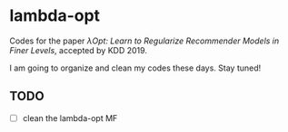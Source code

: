 # lambda-opt
Codes for the paper  *λOpt: Learn to Regularize Recommender Models in Finer Levels*, accepted by KDD 2019.

I am going to organize and clean my codes these days. Stay tuned!

## TODO
- [ ] clean the lambda-opt MF
